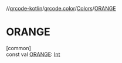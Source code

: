 //[qrcode-kotlin](../../../index.md)/[qrcode.color](../index.md)/[Colors](index.md)/[ORANGE](-o-r-a-n-g-e.md)

# ORANGE

[common]\
const val [ORANGE](-o-r-a-n-g-e.md): [Int](https://kotlinlang.org/api/latest/jvm/stdlib/kotlin/-int/index.html)
